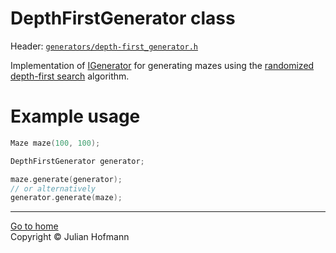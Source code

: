 # DepthFirstGenerator class

Header: [`generators/depth-first_generator.h`](../../src/generators/depth-first_generator.h)

Implementation of [IGenerator](Generator.md) for generating mazes using the [randomized depth-first search](https://www.wikiwand.com/en/Maze_generation_algorithm#Randomized_depth-first_search)
algorithm.

# Example usage
```c++
Maze maze(100, 100);

DepthFirstGenerator generator;

maze.generate(generator);
// or alternatively
generator.generate(maze);
```

---
[Go to home](../Home.md)\
Copyright © Julian Hofmann
